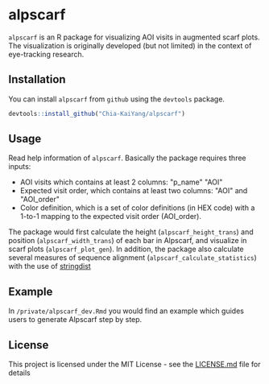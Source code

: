 # alpscarf

`alpscarf` is an R package for visualizing AOI visits in augmented scarf plots.
The visualization is originally developed (but not limited) in the context of eye-tracking research.

##  Installation

You can install `alpscarf` from `github` using the `devtools` package.

```r
devtools::install_github("Chia-KaiYang/alpscarf")
```
## Usage

Read help information of `alpscarf`. 
Basically the package requires three inputs:
* AOI visits which contains at least 2 columns: "p_name" "AOI"
* Expected visit order, which contains at least two columns: "AOI" and "AOI_order"
* Color definition, which is a set of color definitions (in HEX code) with a 1-to-1 mapping to the expected visit order (AOI_order). 

The package would first calculate the height (`alpscarf_height_trans`) and position (`alpscarf_width_trans`) of each bar in Alpscarf, and visualize in scarf plots (`alpscarf_plot_gen`). In addition, the package also calculate several measures of sequence alignment (`alpscarf_calculate_statistics`) with the use of [stringdist](https://github.com/markvanderloo/stringdist)

## Example

In `/private/alpscarf_dev.Rmd` you would find an example which guides users to generate Alpscarf step by step.

## License

This project is licensed under the MIT License - see the [LICENSE.md](LICENSE.md) file for details
